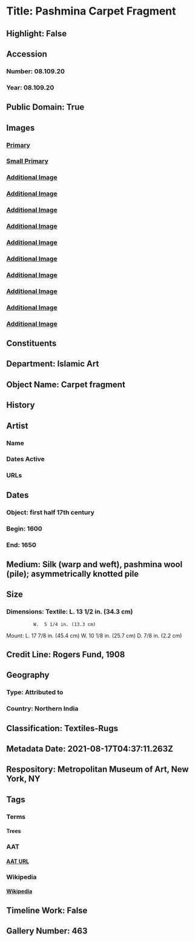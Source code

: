 # Title: Pashmina Carpet Fragment
## Highlight: False
## Accession
### Number: 08.109.20
### Year: 08.109.20
## Public Domain: True
## Images
### [Primary](https://images.metmuseum.org/CRDImages/is/original/DP229987.jpg)
### [Small Primary](https://images.metmuseum.org/CRDImages/is/web-large/DP229987.jpg)
### [Additional Image](https://images.metmuseum.org/CRDImages/is/original/wb-08.109.20.JPG)
### [Additional Image](https://images.metmuseum.org/CRDImages/is/original/wb-08.109.20b.JPG)
### [Additional Image](https://images.metmuseum.org/CRDImages/is/original/wb-08.109.20c.JPG)
### [Additional Image](https://images.metmuseum.org/CRDImages/is/original/wb-08.109.20d.JPG)
### [Additional Image](https://images.metmuseum.org/CRDImages/is/original/wb-08.109.20e.JPG)
### [Additional Image](https://images.metmuseum.org/CRDImages/is/original/wb-08.109.20f.JPG)
### [Additional Image](https://images.metmuseum.org/CRDImages/is/original/wb-08.109.20g.JPG)
### [Additional Image](https://images.metmuseum.org/CRDImages/is/original/wb-08.109.20h.JPG)
### [Additional Image](https://images.metmuseum.org/CRDImages/is/original/sf08-109-20.jpg)
### [Additional Image](https://images.metmuseum.org/CRDImages/is/original/69039.jpg)
## Constituents
## Department: Islamic Art
## Object Name: Carpet fragment
## History
## Artist
### Name
### Dates Active
### URLs
## Dates
### Object: first half 17th century
### Begin: 1600
### End: 1650
## Medium: Silk (warp and weft), pashmina wool (pile); asymmetrically knotted pile
## Size
### Dimensions: Textile: L. 13 1/2 in. (34.3 cm)
              W.  5 1/4 in. (13.3 cm)
Mount: L. 17 7/8 in. (45.4 cm)
            W. 10 1/8 in. (25.7 cm)
             D. 7/8 in. (2.2 cm)
## Credit Line: Rogers Fund, 1908
## Geography
### Type: Attributed to
### Country: Northern India
## Classification: Textiles-Rugs
## Metadata Date: 2021-08-17T04:37:11.263Z
## Respository: Metropolitan Museum of Art, New York, NY
## Tags
### Terms
#### Trees
### AAT
#### [AAT URL](http://vocab.getty.edu/page/aat/300132410)
### Wikipedia
#### [Wikipedia]()
## Timeline Work: False
## Gallery Number: 463